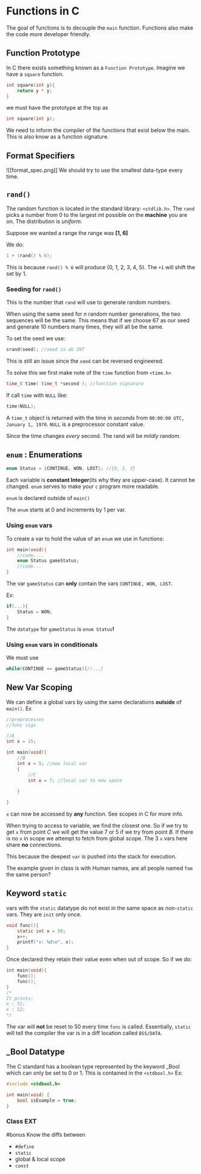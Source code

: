 # Functions in **C**
The goal of functions is to decouple the `main` function. Functions also make the code more developer friendly. 

## Function Prototype
In C there exists something known as a `Function Prototype`. 
Imagine we have a `square` function. 
```c
int square(int y){
	return y * y;
} 
```
we must have the prototype at the top as 
```c
int square(int y);
```
We need to inform the compiler of the functions that exist below the main. This is also know as a function signature. 

## Format Specifiers
![[format_spec.png]]
We should try to use the smallest data-type every time. 

## `rand()`
The random function is located in the standard library: `<stdlib.h>`. The `rand` picks a number from 0 to the largest int possible on the **machine** you are on. The distribution is *uniform*. 

Suppose we wanted a range the range was **\[1, 6\]** 

We do:
```c
1 + (rand() % 6);
```
This is because `rand() % 6` will produce \{0, 1, 2, 3, 4, 5\}. The `+1` will shift the set by 1.
 ### Seeding for `rand()`
 This is the number that `rand` will use to generate random numbers. 
 
 When using the same seed for $n$ random number generations, the two sequences will be the same.
 This means that if we choose $67$ as our seed and generate 10 numbers many times, they will all be the same. 
 
 To set the seed we use:
 ```c
 srand(seed); //seed is ab INT
 ```
 This is still an issue since the `seed` can be reversed engineered.
 
To solve this we first make note of the `time` function from `<time.h>`

```c
time_t time( time_t *second ); //function signature
```
If call `time` with `NULL` like:
```c
time(NULL);
```
A `time_t` object is returned with the time in *seconds* from  `00:00:00 UTC, January 1, 1970`. `NULL` is a preprocessor constant value.   

Since the time changes *every* second. The rand will be *mildly* random. 

## `enum` : Enumerations
```c
enum Status = {CONTINUE, WON, LOST}; //{0, 1, 2}
```
Each variable is **constant Integer**(its why they are upper-case). It cannot be changed. `enum` serves to make your `c` program more readable.

`enum` is declared outside of `main()`

The `enum` starts at $0$ and increments by $1$ per var.
### Using `enum` vars
To create a var to hold the value of an `enum` we use in functions:
```c
int main(void){
	//code....
	enum Status gameStatus;
	//code...
}
```
The var `gameStatus` can **only** contain the vars `CONTINUE, WON, LOST`.

Ex:
```c
if(...){
	Status = WON;
}
```

The `datatype` for `gameStatus` is `enum Status`**!**

### Using `enum` vars in conditionals
We must use 
```c
while(CONTINUE == gameStatus){//...}
```

## New Var Scoping
We can define a global vars by using the same declarations **outside** of `main()`. 
Ex
```c
//preprocesses
//func sigs

//A
int x = 15; 

int main(void){
	//B
	int x = 5; //new local var 
	{
		//C
		int x = 7; //local var to new spoce 
		
	}

}
```
`x` can now be accessed by **any** function.
See scopes in C for more info.

When trying to access to variable, we find the closest one. So if we try to get `x` from point $C$ we will get the value $7$ or $5$ if we try from point $B$. If there is no `x` in scope we attempt to fetch from global scope. The 3 `x` vars here share **no** connections.

This because the deepest `var` is pushed into the stack for execution.

The example given in class is with Human names, are all people named `Tom` the same person?
## Keyword `static`
vars with the `static` datatype do not exist in the same space as non-`static` vars. They are `init` only once.
```c
void func(){ 
	static int x = 50;
	x++;
	printf("x: %d\n", x);
}
```
Once declared they retain their value even when out of scope. So if we do:
```c
int main(void){
	func();
	func();
}
/*
It prints:
x : 51;
x : 52;
*/
```
The var will **not** be reset to 50 every time `func` is called. Essentially, `static` will tell the compiler the var is in a diff location called `BSS/DATA`.

## \_Bool Datatype
The C standard has a boolean type represented by the keyword \_Bool which can only be set to 0 or 1.
This is contained in the `<stdbool.h>`
Ex:
```c
#include <stdbool.h>

int main(void) {
	bool isExample = true;
}
```


### Class EXT
#bonus
Know the diffs between
+ `#define`
+ `static`
+ global & local scope
+ `const`